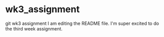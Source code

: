# wk3_assignment
git wk3 assignment
I am editing the README file. 
I'm super excited to do the third week assignment.
